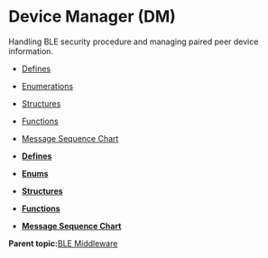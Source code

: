 # Device Manager \(DM\)

Handling BLE security procedure and managing paired peer device information.

-   [Defines](GUID-5CB4FCDE-4F05-4A94-8CF6-BA811DC696D3.md)
-   [Enumerations](GUID-730288F6-3858-4D97-AAB3-6AA21295106F.md)
-   [Structures](GUID-E5E92890-D6CE-4B37-AD56-B4D84D746B1B.md)
-   [Functions](GUID-C213A095-3AE2-4E42-8DA7-443CE189EE4C.md)
-   [Message Sequence Chart](GUID-268D2099-1541-4334-B54F-4C46FBD9A391.md)

-   **[Defines](GUID-5CB4FCDE-4F05-4A94-8CF6-BA811DC696D3.md)**  

-   **[Enums](GUID-730288F6-3858-4D97-AAB3-6AA21295106F.md)**  

-   **[Structures](GUID-E5E92890-D6CE-4B37-AD56-B4D84D746B1B.md)**  

-   **[Functions](GUID-C213A095-3AE2-4E42-8DA7-443CE189EE4C.md)**  

-   **[Message Sequence Chart](GUID-268D2099-1541-4334-B54F-4C46FBD9A391.md)**  


**Parent topic:**[BLE Middleware](GUID-DFAFDD89-A546-4A13-8D70-FE2468958DEC.md)

